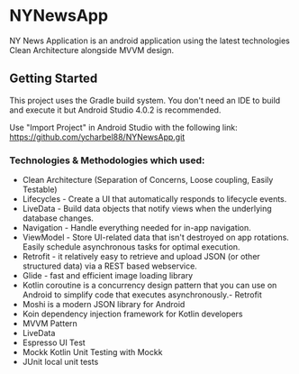 # NYNewsApp
NY News Application is an android application using the latest technologies Clean Architecture alongside MVVM design.

## Getting Started

This project uses the Gradle build system. You don't need an IDE to build and execute it but Android Studio 4.0.2 is recommended.

Use "Import Project" in Android Studio with the following link: https://github.com/ycharbel88/NYNewsApp.git

### Technologies & Methodologies which used:

  - Clean Architecture (Separation of Concerns, Loose coupling, Easily Testable)
  - Lifecycles - Create a UI that automatically responds to lifecycle events.
  - LiveData - Build data objects that notify views when the underlying database changes.
  - Navigation - Handle everything needed for in-app navigation.
  - ViewModel - Store UI-related data that isn't destroyed on app rotations. Easily schedule asynchronous tasks for optimal execution.
  - Retrofit - it relatively easy to retrieve and upload JSON (or other structured data) via a REST based webservice.
  - Glide - fast and efficient image loading library
  - Kotlin coroutine is a concurrency design pattern that you can use on Android to simplify code that executes asynchronously.- Retrofit
  - Moshi is a modern JSON library for Android
  - Koin dependency injection framework for Kotlin developers
  - MVVM Pattern
  - LiveData
  - Espresso UI Test
  - Mockk Kotlin Unit Testing with Mockk
  - JUnit local unit tests
